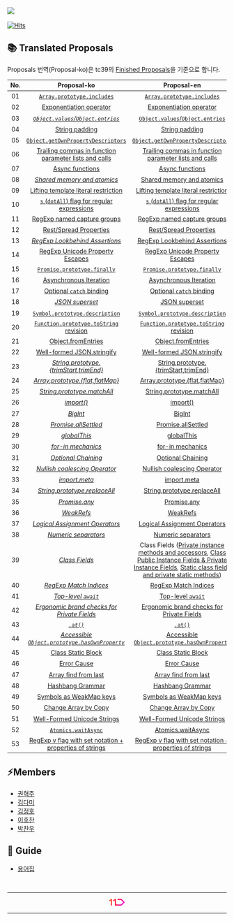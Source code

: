 
<img src="https://capsule-render.vercel.app/api?type=waving&color=gradient&height=200&section=header&text=TC39&nbsp;proposals-ko&fontSize=60" />

[![Hits](https://hits.seeyoufarm.com/api/count/incr/badge.svg?url=https://github.com/11st-corp/tc39-ko%2F&count_bg=%23B42CFD&title_bg=%23555555&icon=&icon_color=%23E7E7E7&title=hits&edge_flat=false)](https://hits.seeyoufarm.com)

## 📚 Translated Proposals

Proposals 번역(Proposal-ko)은 tc39의 [Finished Proposals](https://github.com/tc39/proposals/blob/main/finished-proposals.md)을 기준으로 합니다.


| No. | Proposal-ko | Proposal-en | Author | Date |
| :-: | :---------: | :---: | :--------: | :--------: |
|01|[`Array.prototype.includes`](./src/ko/Array.prototype.includes.md) | [`Array.prototype.includes`](https://github.com/tc39/proposal-Array.prototype.includes) | 권혁주 | 23.03.16
|02|[Exponentiation operator](./src/ko/proposal-exponentiation-operator.md) | [Exponentiation operator](https://github.com/tc39/proposal-exponentiation-operator)  | 김다미 | 23.03.16
|03|_[`Object.values`/`Object.entries`]("#")_ | [`Object.values`/`Object.entries`](https://github.com/tc39/proposal-object-values-entries) | 김정호 | 23.03.16
|04|[String padding](./src/ko/proposal-string-pad-start-end.md) | [String padding](https://github.com/tc39/proposal-string-pad-start-end) | 이호찬 | 23.03.16
|05|[`Object.getOwnPropertyDescriptors`](./src/ko/proposal-object-getownpropertydescriptors.md) | [`Object.getOwnPropertyDescriptors`](https://github.com/tc39/proposal-object-getownpropertydescriptors) | 박찬우 | 23.03.16
|06|[Trailing commas in function parameter lists and calls](./src/ko/proposal-trailing-function-commas.md) | [Trailing commas in function parameter lists and calls](https://github.com/tc39/proposal-trailing-function-commas) | 권혁주 | 23.03.23
|07|[Async functions](./src/ko/proposal-async-await.md) | [Async functions](https://github.com/tc39/proposal-async-await)  | 김다미 | 23.03.23
|08|_[Shared memory and atomics]("#")_ | [Shared memory and atomics](https://github.com/tc39/proposal-ecmascript-sharedmem) | 김정호 | 23.03.23
|09|[Lifting template literal restriction](./src/ko/proposal-template-literal-revision.md) | [Lifting template literal restriction](https://github.com/tc39/proposal-template-literal-revision) | 이호찬 | 23.03.23
|10|[`s` (`dotAll`) flag for regular expressions](./src/ko/dotAll-flag-for-regular-expressions.md) | [`s` (`dotAll`) flag for regular expressions](https://github.com/tc39/proposal-regexp-dotall-flag) | 박찬우 | 23.03.23
|11|[RegExp named capture groups](./src/ko/proposal-regexp-named-groups.md) | [RegExp named capture groups](https://github.com/tc39/proposal-regexp-named-groups) | 권혁주 | 23.03.30
|12|[Rest/Spread Properties](./src/ko/proposal-object-rest-spread.md) | [Rest/Spread Properties](https://github.com/tc39/proposal-object-rest-spread)  | 김다미 | 23.03.30
|13|_[RegExp Lookbehind Assertions]("#")_ | [RegExp Lookbehind Assertions](https://github.com/tc39/proposal-regexp-lookbehind) | 김정호 | 23.03.30
|14|[RegExp Unicode Property Escapes](./src/ko/proposal-regexp-unicode-property-escapes.md) | [RegExp Unicode Property Escapes](https://github.com/tc39/proposal-regexp-unicode-property-escapes) | 이호찬 | 23.03.30
|15|[`Promise.prototype.finally`](./src/ko/proposal-promise-finally.md) | [`Promise.prototype.finally`](https://github.com/tc39/proposal-promise-finally) | 박찬우 |  23.03.30
|16|[Asynchronous Iteration](./src/ko/asynchronous-iterators.md) | [Asynchronous Iteration](https://github.com/tc39/proposal-async-iteration) | 권혁주 | 23.04.07
|17|[Optional `catch` binding](./src/ko/proposal-optional-catch-binding.md) | [Optional `catch` binding](https://github.com/tc39/proposal-optional-catch-binding)  | 김다미 | 23.04.07
|18|_[JSON superset]("#")_ | [JSON superset](https://github.com/tc39/proposal-json-superset) | 김정호 | 23.04.07
|19|[`Symbol.prototype.description`](./src/ko/proposal-Symbol-description.md) | [`Symbol.prototype.description`](https://github.com/tc39/proposal-Symbol-description) | 이호찬 | 23.04.07
|20|[`Function.prototype.toString` revision](./src/ko/proposal-template-literal-revision.md) | [`Function.prototype.toString` revision](https://github.com/tc39/Function-prototype-toString-revision) | 박찬우 | 23.04.07
|21|[Object.fromEntries]("#") | [Object.fromEntries](https://github.com/tc39/proposal-object-from-entries) | 권혁주 | _
|22|[Well-formed JSON.stringify]("#") | [Well-formed JSON.stringify](https://github.com/tc39/proposal-well-formed-stringify) | 김다미 | _
|23|_[String.prototype.{trimStart,trimEnd}]("#")_ | [String.prototype.{trimStart,trimEnd}](https://github.com/tc39/proposal-string-left-right-trim) | 김정호 | _
|24|_[Array.prototype.{flat,flatMap}]("#")_ | [Array.prototype.{flat,flatMap}](https://github.com/tc39/proposal-flatMap) | 이호찬 | _
|25|_[String.prototype.matchAll]("#")_ | [String.prototype.matchAll](https://github.com/tc39/proposal-string-matchall) | 박찬우 | _
|26|_[import()]("#")_ | [import()](https://github.com/tc39/proposal-dynamic-import) | 권혁주 | 23.05.25
|27|_[BigInt]("#")_ | [BigInt](https://github.com/tc39/proposal-bigint) | 김다미 | 23.05.25
|28|_[Promise.allSettled]("#")_ | [Promise.allSettled](https://github.com/tc39/proposal-promise-allSettled) | 이호찬 | 23.05.25
|29|_[globalThis]("#")_ | [globalThis](https://github.com/tc39/proposal-global) | 박찬우 | 23.05.25
|30|_[for-in mechanics]("#")_ | [for-in mechanics](https://github.com/tc39/proposal-for-in-order) | 권혁주 | 23.06.01
|31|_[Optional Chaining]("#")_ | [Optional Chaining](https://github.com/tc39/proposal-optional-chaining) | 김다미 | 23.06.01
|32|_[Nullish coalescing Operator]("#")_ | [Nullish coalescing Operator](https://github.com/tc39/proposal-nullish-coalescing) | 김정호 | 23.06.01
|33|_[import.meta]("#")_ | [import.meta](https://github.com/tc39/proposal-import-meta) | 이호찬 | 23.06.01
|34|_[String.prototype.replaceAll]("#")_ | [String.prototype.replaceAll](https://github.com/tc39/proposals/blob/main/finished-proposals.md) | 박찬우 | 23.06.01
|35|_[Promise.any]("#")_ | [Promise.any](https://github.com/tc39/proposal-promise-any) | 권혁주 | 23.06.15
|36|_[WeakRefs]("#")_ | [WeakRefs](https://github.com/tc39/proposal-weakrefs) | 김다미 | 23.06.15
|37|_[Logical Assignment Operators]("#")_ | [Logical Assignment Operators](https://github.com/tc39/proposal-logical-assignment) | 김정호 | 23.06.15
|38|_[Numeric separators]("#")_ | [Numeric separators](https://github.com/tc39/proposals/blob/main/finished-proposals.md) | 이호찬 | 23.06.15
|39|_[Class Fields]("#")_ | Class Fields ([Private instance methods and accessors](https://github.com/tc39/proposal-private-methods), [Class Public Instance Fields & Private Instance Fields](https://github.com/tc39/proposal-class-fields), [Static class fields and private static methods](https://github.com/tc39/proposal-static-class-features)) | 박찬우 | 23.06.15
|40|_[RegExp Match Indices]("#")_ | [RegExp Match Indices](https://github.com/tc39/proposal-regexp-match-indices) | 권혁주 | _
|41|_[Top-level `await`]("#")_ | [Top-level `await`](https://github.com/tc39/proposal-top-level-await) | 김다미 | _
|42|_[Ergonomic brand checks for Private Fields]("#")_ | [Ergonomic brand checks for Private Fields](https://github.com/tc39/proposal-private-fields-in-in) | 김정호 | _
|43|_[`.at()`]("#")_ | [`.at()`](https://github.com/tc39/proposal-relative-indexing-method) | 이호찬 | _
|44|_[Accessible `Object.prototype.hasOwnProperty`]("#")_ | [Accessible `Object.prototype.hasOwnProperty`](https://github.com/tc39/proposal-accessible-object-hasownproperty) | 박찬우 | _
|45|[Class Static Block]("#") | [Class Static Block](https://github.com/tc39/proposal-class-static-block) | 권혁주 | 23.07.07
|46|[Error Cause]("#") | [Error Cause](https://github.com/tc39/proposal-error-cause) | 김다미 | 23.07.07
|47|[Array find from last]("#") | [Array find from last](https://github.com/tc39/proposal-array-find-from-last) | 김정호 | 23.07.07
|48|[Hashbang Grammar]("#") | [Hashbang Grammar](https://github.com/tc39/proposal-hashbang) | 박찬우 | 23.07.07
|49|[Symbols as WeakMap keys]("https://github.com/tc39/proposal-symbols-as-weakmap-keys") | [Symbols as WeakMap keys](https://github.com/tc39/proposal-symbols-as-weakmap-keys) | 이호찬 | 23.07.07
|50|[Change Array by Copy]("#") | [Change Array by Copy](https://github.com/tc39/proposal-change-array-by-copy) | 권혁주 | 23.07.14
|51|[Well-Formed Unicode Strings]("#") | [Well-Formed Unicode Strings](https://github.com/tc39/proposal-is-usv-string) | 김다미 | 23.07.14
|52|[`Atomics.waitAsync`]("#") | [Atomics.waitAsync](https://github.com/tc39/proposal-atomics-wait-async) | 김정호 | 23.07.14
|53|[RegExp v flag with set notation + properties of strings]("#") | [RegExp v flag with set notation + properties of strings](https://github.com/tc39/proposal-regexp-v-flag) | 박찬우 | 23.07.14


## ⚡️Members

- [권혁주](https://github.com/huckjoo)
- [김다미](https://github.com/damilog)
- [김정호](https://github.com/Hoya-kim)
- [이호찬](https://github.com/hochan222)
- [박찬우](https://github.com/chanuuuuu)


## 👣 Guide

- [용어집](./glossary.md)

<br />

<hr />
<p align="center">
    <img width="7%" alt="_2021-05-12__1 58 58" src="https://raw.githubusercontent.com/11st-corp/.github/main/profile/img/11st_logo.png?raw=true">
</p>
<hr />

